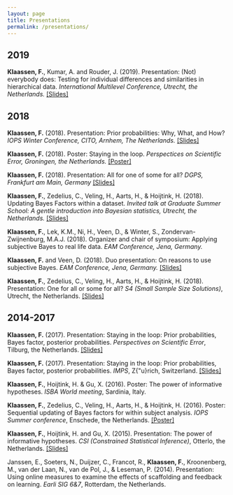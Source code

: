 ```yaml
---
layout: page
title: Presentations
permalink: /presentations/
---
```

## 2019

**Klaassen, F.**, Kumar, A. and Rouder, J. (2019). Presentation: (Not) everybody does: Testing for individual differences and similarities in hierarchical data. *International Multilevel Conference, Utrecht, the Netherlands.* [[Slides]](https://fayetteklaassen.github.io/files/presentations/2019-MLslides.pdf)

## 2018

**Klaassen, F.** (2018). Presentation: Prior probabilities: Why, What, and How? *IOPS Winter Conference, CITO, Arnhem, The Netherlands.* [[Slides]](https://fayetteklaassen.github.io/files/presentations/2018-IOPStalk.pdf)

**Klaassen, F.** (2018). Poster: Staying in the loop. *Perspectices on Scientific Error, Groningen, the Netherlands.* [[Poster]](https://fayetteklaassen.github.io/files/presentations/2018-PosterPSE.pdf)

**Klaassen, F.** (2018). Presentation: All for one of some for all? *DGPS, Frankfurt am Main, Germany* [[Slides]](https://fayetteklaassen.github.io/files/presentations/2018-DGPS.pdf)

**Klaassen, F.**, Zedelius, C., Veling, H., Aarts, H., & Hoijtink, H. (2018). 
Updating Bayes Factors within a dataset. *Invited talk at Graduate Summer School: A gentle introduction into Bayesian statistics, Utrecht, the Netherlands.* [[Slides]](https://fayetteklaassen.github.io/files/presentations/2018-SummerSchool.pdf)

**Klaassen, F.**, Lek, K.M., Ni, H., Veen, D., & Winter, S., Zondervan-Zwijnenburg, M.A.J. (2018). 
Organizer and chair of symposium: Applying subjective Bayes to real life data. *EAM Conference, Jena, Germany.* 

**Klaassen, F.** and Veen, D. (2018). Duo presentation: On reasons to use subjective Bayes. *EAM Conference, Jena, Germany.* [[Slides]](https://fayetteklaassen.github.io/files/presentations/2018-EAM.pdf)

**Klaassen, F.**, Zedelius, C., Veling, H., Aarts, H., & Hoijtink, H. (2018). Presentation: One for all or some for all? *S4 (Small Sample Size Solutions)*, Utrecht, the Netherlands. [[Slides]](https://fayetteklaassen.github.io/files/presentations/2018-S4.pdf)

## 2014-2017

**Klaassen, F.** (2017). Presentation: Staying in the loop: Prior probabilities, Bayes factor, posterior probabilities. *Perspectives on Scientific Error*, Tilburg, the Netherlands. [[Slides]](https://fayetteklaassen.github.io/files/presentations/2017-PSE.pdf)

**Klaassen, F.** (2017). Presentation: Staying in the loop: Prior probabilities, Bayes factor, posterior probabilities. *IMPS*, Z{\"u}rich, Switzerland. [[Slides]](https://fayetteklaassen.github.io/files/presentations/2017-IMPS.pdf)

**Klaassen, F.**, Hoijtink, H. & Gu, X. (2016). Poster: The power of informative hypotheses. *ISBA World meeting*, Sardinia, Italy.

**Klaassen, F.**, Zedelius, C., Veling, H., Aarts, H., & Hoijtink, H. (2016). Poster: Sequential updating of Bayes factors for within subject analysis. *IOPS Summer conference*, Enschede, the Netherlands. [[Poster]](https://fayetteklaassen.github.io/files/presentations/2016-IOPS.pdf)

**Klaassen, F.**, Hoijtink, H. and Gu, X. (2015). Presentation: The power of informative hypotheses. *CSI (Constrained Statistical Inference)*, Otterlo, the Netherlands. [[Slides]](https://fayetteklaassen.github.io/files/presentations/2015-CSI.pdf)

Janssen, E., Soeters, N., Duijzer, C., Francot, R., **Klaassen, F.**, Kroonenberg, M., van der Laan, N., van de Pol, J., & Leseman, P. (2014). Presentation: Using online measures to examine the effects of scaffolding and feedback on learning. *Earli SIG 6&7*, Rotterdam, the Netherlands.
